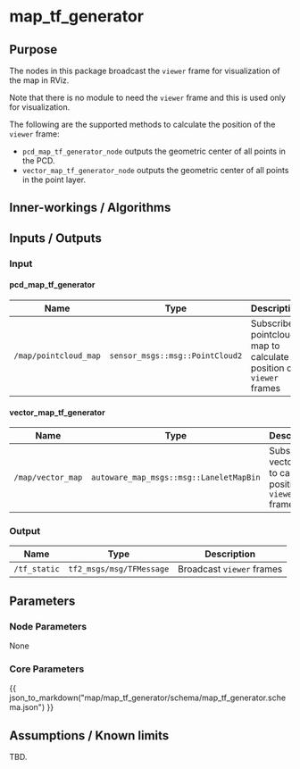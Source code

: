 # map_tf_generator

## Purpose

The nodes in this package broadcast the `viewer` frame for visualization of the map in RViz.

Note that there is no module to need the `viewer` frame and this is used only for visualization.

The following are the supported methods to calculate the position of the `viewer` frame:

- `pcd_map_tf_generator_node` outputs the geometric center of all points in the PCD.
- `vector_map_tf_generator_node` outputs the geometric center of all points in the point layer.

## Inner-workings / Algorithms

## Inputs / Outputs

### Input

#### pcd_map_tf_generator

| Name                  | Type                            | Description                                                       |
| --------------------- | ------------------------------- | ----------------------------------------------------------------- |
| `/map/pointcloud_map` | `sensor_msgs::msg::PointCloud2` | Subscribe pointcloud map to calculate position of `viewer` frames |

#### vector_map_tf_generator

| Name              | Type                                    | Description                                                   |
| ----------------- | --------------------------------------- | ------------------------------------------------------------- |
| `/map/vector_map` | `autoware_map_msgs::msg::LaneletMapBin` | Subscribe vector map to calculate position of `viewer` frames |

### Output

| Name         | Type                     | Description               |
| ------------ | ------------------------ | ------------------------- |
| `/tf_static` | `tf2_msgs/msg/TFMessage` | Broadcast `viewer` frames |

## Parameters

### Node Parameters

None

### Core Parameters

{{ json_to_markdown("map/map_tf_generator/schema/map_tf_generator.schema.json") }}

## Assumptions / Known limits

TBD.
